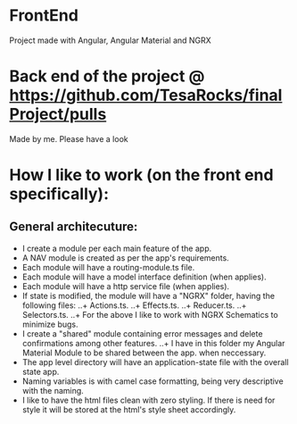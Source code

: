 # FrontEnd

Project made with Angular, Angular Material and NGRX

# Back end of the project @ https://github.com/TesaRocks/finalProject/pulls

Made by me. Please have a look

# How I like to work (on the front end specifically):

## General architecuture:

- I create a module per each main feature of the app.
- A NAV module is created as per the app's requirements.
- Each module will have a routing-module.ts file.
- Each module will have a model interface definition (when applies).
- Each module will have a http service file (when applies).
- If state is modified, the module will have a "NGRX" folder, having the following files:
  ..+ Actions.ts.
  ..+ Effects.ts.
  ..+ Reducer.ts.
  ..+ Selectors.ts.
  ..+ For the above I like to work with NGRX Schematics to minimize bugs.
- I create a "shared" module containing error messages and delete confirmations among other features.
  ..+ I have in this folder my Angular Material Module to be shared between the app. when neccessary.
- The app level directory will have an application-state file with the overall state app.
- Naming variables is with camel case formatting, being very descriptive with the naming.
- I like to have the html files clean with zero styling. If there is need for style it will be stored at the html's style sheet accordingly.
